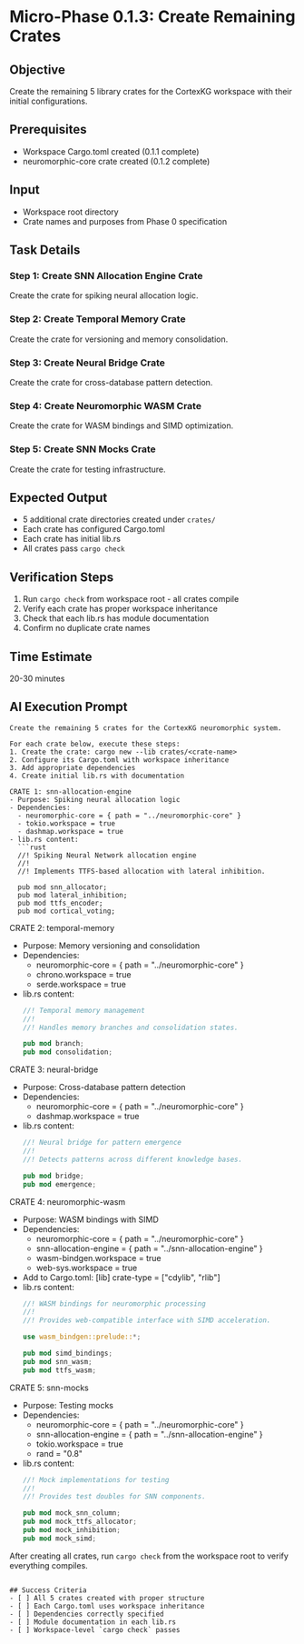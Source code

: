 # Micro-Phase 0.1.3: Create Remaining Crates

## Objective
Create the remaining 5 library crates for the CortexKG workspace with their initial configurations.

## Prerequisites
- Workspace Cargo.toml created (0.1.1 complete)
- neuromorphic-core crate created (0.1.2 complete)

## Input
- Workspace root directory
- Crate names and purposes from Phase 0 specification

## Task Details

### Step 1: Create SNN Allocation Engine Crate
Create the crate for spiking neural allocation logic.

### Step 2: Create Temporal Memory Crate
Create the crate for versioning and memory consolidation.

### Step 3: Create Neural Bridge Crate
Create the crate for cross-database pattern detection.

### Step 4: Create Neuromorphic WASM Crate
Create the crate for WASM bindings and SIMD optimization.

### Step 5: Create SNN Mocks Crate
Create the crate for testing infrastructure.

## Expected Output
- 5 additional crate directories created under `crates/`
- Each crate has configured Cargo.toml
- Each crate has initial lib.rs
- All crates pass `cargo check`

## Verification Steps
1. Run `cargo check` from workspace root - all crates compile
2. Verify each crate has proper workspace inheritance
3. Check that each lib.rs has module documentation
4. Confirm no duplicate crate names

## Time Estimate
20-30 minutes

## AI Execution Prompt
```
Create the remaining 5 crates for the CortexKG neuromorphic system.

For each crate below, execute these steps:
1. Create the crate: cargo new --lib crates/<crate-name>
2. Configure its Cargo.toml with workspace inheritance
3. Add appropriate dependencies
4. Create initial lib.rs with documentation

CRATE 1: snn-allocation-engine
- Purpose: Spiking neural allocation logic
- Dependencies: 
  - neuromorphic-core = { path = "../neuromorphic-core" }
  - tokio.workspace = true
  - dashmap.workspace = true
- lib.rs content:
  ```rust
  //! Spiking Neural Network allocation engine
  //! 
  //! Implements TTFS-based allocation with lateral inhibition.
  
  pub mod snn_allocator;
  pub mod lateral_inhibition;
  pub mod ttfs_encoder;
  pub mod cortical_voting;
  ```

CRATE 2: temporal-memory
- Purpose: Memory versioning and consolidation
- Dependencies:
  - neuromorphic-core = { path = "../neuromorphic-core" }
  - chrono.workspace = true
  - serde.workspace = true
- lib.rs content:
  ```rust
  //! Temporal memory management
  //! 
  //! Handles memory branches and consolidation states.
  
  pub mod branch;
  pub mod consolidation;
  ```

CRATE 3: neural-bridge  
- Purpose: Cross-database pattern detection
- Dependencies:
  - neuromorphic-core = { path = "../neuromorphic-core" }
  - dashmap.workspace = true
- lib.rs content:
  ```rust
  //! Neural bridge for pattern emergence
  //! 
  //! Detects patterns across different knowledge bases.
  
  pub mod bridge;
  pub mod emergence;
  ```

CRATE 4: neuromorphic-wasm
- Purpose: WASM bindings with SIMD
- Dependencies:
  - neuromorphic-core = { path = "../neuromorphic-core" }
  - snn-allocation-engine = { path = "../snn-allocation-engine" }
  - wasm-bindgen.workspace = true
  - web-sys.workspace = true
- Add to Cargo.toml:
  [lib]
  crate-type = ["cdylib", "rlib"]
- lib.rs content:
  ```rust
  //! WASM bindings for neuromorphic processing
  //! 
  //! Provides web-compatible interface with SIMD acceleration.
  
  use wasm_bindgen::prelude::*;
  
  pub mod simd_bindings;
  pub mod snn_wasm;
  pub mod ttfs_wasm;
  ```

CRATE 5: snn-mocks
- Purpose: Testing mocks
- Dependencies:
  - neuromorphic-core = { path = "../neuromorphic-core" }
  - snn-allocation-engine = { path = "../snn-allocation-engine" }
  - tokio.workspace = true
  - rand = "0.8"
- lib.rs content:
  ```rust
  //! Mock implementations for testing
  //! 
  //! Provides test doubles for SNN components.
  
  pub mod mock_snn_column;
  pub mod mock_ttfs_allocator;
  pub mod mock_inhibition;
  pub mod mock_simd;
  ```

After creating all crates, run `cargo check` from the workspace root to verify everything compiles.
```

## Success Criteria
- [ ] All 5 crates created with proper structure
- [ ] Each Cargo.toml uses workspace inheritance
- [ ] Dependencies correctly specified
- [ ] Module documentation in each lib.rs
- [ ] Workspace-level `cargo check` passes